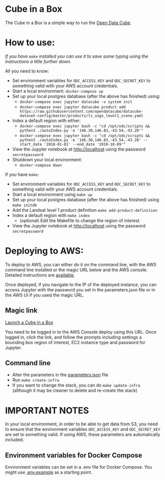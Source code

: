 # Cube in a Box
The Cube in a Box is a simple way to run the [Open Data Cube](https://www.opendatacube.org).
 
# How to use:
_If you have `make` installed you can use it to save some typing using the instructions a little further down._

All you need to know:
 * Set environment variables for `ODC_ACCESS_KEY` and `ODC_SECRET_KEY` to something valid with your AWS account credentials.
 * Start a local environment: `docker-compose up`
 * Set up your local postgres database (after the above has finished) using:
   * `docker-compose exec jupyter datacube -v system init`
   * `docker-compose exec jupyter datacube product add https://raw.githubusercontent.com/opendatacube/datacube-dataset-config/master/products/ls_usgs_level1_scene.yaml`
 * Index a default region with either:
   * `docker-compose exec jupyter bash -c "cd /opt/odc/scripts && python3 ./autoIndex.py -e '146.30,146.83,-43.54,-43.20'"`
   * `docker-compose exec jupyter bash -c "cd /opt/odc/scripts && python3 ./autoIndex.py -e '146.30,146.83,-43.54,-43.20' --start_date '2018-01-01' --end_date '2018-10-09'"`
 * View the Jupyter notebook at [http://localhost](http://localhost) using the password `secretpassword`
 * Shutdown your local environment:
   * `docker-compose down`

If you have `make`:
 * Set environment variables for `ODC_ACCESS_KEY` and `ODC_SECRET_KEY` to something valid with your AWS account credentials.
 * Start a local environment using `make up`
 * Set up your local postgres database (after the above has finished) using `make initdb`
 * Add the Landsat level 1 product definition `make add-product-definition`
 * Index a default region with `make index` 
    * (optional) Edit the Makefile to change the region of interest
 * View the Jupyter notebook at [http://localhost](http://localhost) using the password `secretpassword`

# Deploying to AWS:
To deploy to AWS, you can either do it on the command line, with the AWS command line installed or the magic URL below and the AWS console. Detailed instructions are [available](docs/Detailed_Install.md).

Once deployed, if you navigate to the IP of the deployed instance, you can access Jupyter with the password you set in the parameters.json file or in the AWS UI if you used the magic URL.

## Magic link
[Launch a Cube in a Box](https://console.aws.amazon.com/cloudformation/home?#/stacks/new?stackName=cube-in-a-box&templateURL=http://opendatacube-cube-in-a-box.s3.amazonaws.com/cube-in-a-box-cloudformation.yml)

You need to be logged in to the AWS Console deploy using this URL. Once logged in, click the link, and follow the prompts including settings a bounding box region of interest, EC2 instance type and password for Jupyter.

## Command line
 * Alter the parameters in the [parameters.json](./parameters.json) file
 * Run `make create-infra`
 * If you want to change the stack, you can do `make update-infra` (although it may be cleaner to delete and re-create the stack)

# IMPORTANT NOTES
In your local environment, in order to be able to get data from S3, you need to ensure that the environment variables `ODC_ACCESS_KEY` and `ODC_SECRET_KEY` are set to something valid. If using AWS, these parameters are automatically included.

## Environment variables for Docker Compose
Environment variables can be set in a .env file for Docker Compose. You might use [.env.example](./.env.example) as a starting point.

